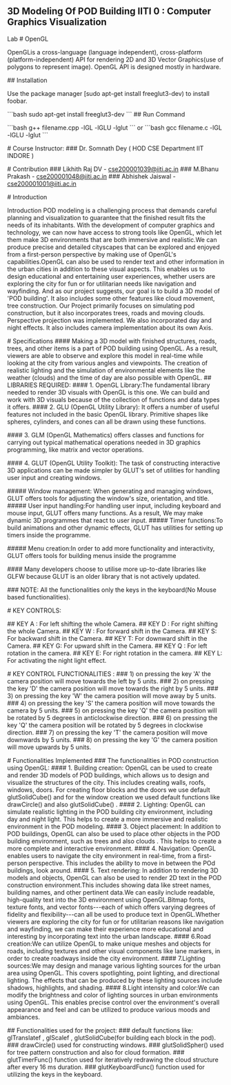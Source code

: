 ## 3D Modeling Of POD Building IITI 0 : Computer Graphics Visualization
Lab # OpenGL

OpenGLis a cross-language (language independent), cross-platform
(platform-independent) API for rendering 2D and 3D Vector Graphics(use
of polygons to represent image). OpenGL API is designed mostly in
hardware.

\## Installation

Use the package manager \[sudo apt-get install freeglut3-dev) to install
foobar.

\`\`\`bash sudo apt-get install freeglut3-dev \`\`\` \## Run Command

\`\`\`bash g++ filename.cpp -lGL -lGLU -lglut \`\`\` or \`\`\`bash gcc
filename.c -lGL -lGLU -lglut \`\`\`

\# Course Instructor: \### Dr. Somnath Dey ( HOD CSE Department IIT
INDORE )

\# Contribution \### Likhith Raj DV - cse200001039@iiti.ac.in \###
M.Bhanu Prakash - cse200001048@iiti.ac.in \### Abhishek Jaiswal -
cse200001001@iiti.ac.in

\# Introduction

Introduction POD modeling is a challenging process that demands careful
planning and visualization to guarantee that the finished result fits
the needs of its inhabitants. With the development of computer graphics
and technology, we can now have access to strong tools like OpenGL,
which let them make 3D environments that are both immersive and
realistic.We can produce precise and detailed cityscapes that can be
explored and enjoyed from a first-person perspective by making use of
OpenGL\'s capabilities.OpenGL can also be used to render text and other
information in the urban cities in addition to these visual aspects.
This enables us to design educational and entertaining user experiences,
whether users are exploring the city for fun or for utilitarian needs
like navigation and wayfinding. And as our project suggests, our goal is
to build a 3D model of \'POD building\'. It also includes some other
features like cloud movement, tree construction. Our Project primarily
focuses on simulating pod construction, but it also incorporates trees,
roads and moving clouds. Perspective projection was implemented. We also
incorporated day and night effects. It also includes camera
implementation about its own Axis.

\# Specifications \#### Making a 3D model with finished structures,
roads, trees, and other items is a part of POD building using OpenGL. As
a result, viewers are able to observe and explore this model in
real-time while looking at the city from various angles and viewpoints.
The creation of realistic lighting and the simulation of environmental
elements like the weather (clouds) and the time of day are also possible
with OpenGL. \## LIBRARIES REQUIRED: \#### 1. OpenGL Library:The
fundamental library needed to render 3D visuals with OpenGL is this one.
We can build and work with 3D visuals because of the collection of
functions and data types it offers. \#### 2. GLU (OpenGL Utility
Library): It offers a number of useful features not included in the
basic OpenGL library. Primitive shapes like spheres, cylinders, and
cones can all be drawn using these functions.

\#### 3. GLM (OpenGL Mathematics) offers classes and functions for
carrying out typical mathematical operations needed in 3D graphics
programming, like matrix and vector operations.

\#### 4. GLUT (OpenGL Utility Toolkit): The task of constructing
interactive 3D applications can be made simpler by GLUT\'s set of
utilities for handling user input and creating windows.

\##### Window management: When generating and managing windows, GLUT
offers tools for adjusting the window\'s size, orientation, and title.
\##### User input handling:For handling user input, including keyboard
and mouse input, GLUT offers many functions. As a result, We may make
dynamic 3D programmes that react to user input. \##### Timer
functions:To build animations and other dynamic effects, GLUT has
utilities for setting up timers inside the programme.

\##### Menu creation:In order to add more functionality and
interactivity, GLUT offers tools for building menus inside the programme

\#### Many developers choose to utilise more up-to-date libraries like
GLFW because GLUT is an older library that is not actively updated.

\### NOTE: All the functionalities only the keys in the keyboard(No
Mouse based functionalities).

\# KEY CONTROLS:

\## KEY A : For left shifting the whole Camera. \## KEY D : For right
shifting the whole Camera. \## KEY W : For forward shift in the Camera.
\## KEY S: For backward shift in the Camera. \## KEY T: For downward
shift in the Camera. \## KEY G: For upward shift in the Camera. \## KEY
Q : For left rotation in the camera. \## KEY E: For right rotation in
the camera. \## KEY L: For activating the night light effect.

\# KEY CONTROL FUNCTIONALITIES : \### 1) on pressing the key 'A' the
camera position will move towards the left by 5 units. \### 2) on
pressing the key 'D' the camera position will move towards the right by
5 units. \### 3) on pressing the key 'W' the camera position will move
away by 5 units. \### 4) on pressing the key 'S' the camera position
will move towards the camera by 5 units. \### 5) on pressing the key 'Q'
the camera position will be rotated by 5 degrees in anticlockwise
direction. \### 6) on pressing the key 'Q' the camera position will be
rotated by 5 degrees in clockwise direction. \### 7) on pressing the key
'T' the camera position will move downwards by 5 units. \### 8) on
pressing the key 'G' the camera position will move upwards by 5 units.

\# Functionalities Implemented \### The functionalities in POD
construction using OpenGL: \#### 1. Building creation: OpenGL can be
used to create and render 3D models of POD buildings, which allows us to
design and visualize the structures of the city. This includes creating
walls, roofs, windows, doors. For creating floor blocks and the doors we
use default glutSolidCube() and for the window creation we used default
functions like drawCircle() and also glutSolidCube() . \#### 2.
Lighting: OpenGL can simulate realistic lighting in the POD building
city environment, including day and night light. This helps to create a
more immersive and realistic environment in the POD modeling. \#### 3.
Object placement: In addition to POD buildings, OpenGL can also be used
to place other objects in the POD building environment, such as trees
and also clouds . This helps to create a more complete and interactive
environment. \#### 4. Navigation: OpenGL enables users to navigate the
city environment in real-time, from a first-person perspective. This
includes the ability to move in between the POd buildings, look around.
\#### 5. Text rendering: In addition to rendering 3D models and objects,
OpenGL can also be used to render 2D text in the POD construction
environment.This includes showing data like street names, building
names, and other pertinent data.We can easily include readable,
high-quality text into the 3D environment using OpenGL.Bitmap fonts,
texture fonts, and vector fonts---each of which offers varying degrees
of fidelity and flexibility---can all be used to produce text in
OpenGL.Whether viewers are exploring the city for fun or for utilitarian
reasons like navigation and wayfinding, we can make their experience
more educational and interesting by incorporating text into the urban
landscape. \#### 6.Road creation:We can utilize OpenGL to make unique
meshes and objects for roads, including textures and other visual
components like lane markers, in order to create roadways inside the
city environment. \#### 7.Lighting sources:We may design and manage
various lighting sources for the urban area using OpenGL. This covers
spotlighting, point lighting, and directional lighting. The effects that
can be produced by these lighting sources include shadows, highlights,
and shading. \#### 8.Light intensity and color:We can modify the
brightness and color of lighting sources in urban environments using
OpenGL. This enables precise control over the environment\'s overall
appearance and feel and can be utilized to produce various moods and
ambiances.

\## Functionalities used for the project: \### default functions like:
glTranslatef , glScalef , glutSolidCube(for building each block in the
pod). \### drawCircle() used for constructing windows. \###
glutSolidSpher() used for tree pattern construction and also for cloud
formation. \### glutTimerFunc() function used for iteratively redrawing
the cloud structure after every 16 ms duration. \### glutKeyboardFunc()
function used for utilizing the keys in the keyboard.
